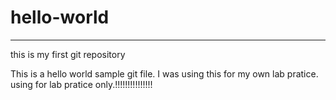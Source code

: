 # hello-world
------------------
this is my first git repository

This is a hello world sample git file. I was using this for my own lab pratice.
using for lab pratice only.!!!!!!!!!!!!!!!
